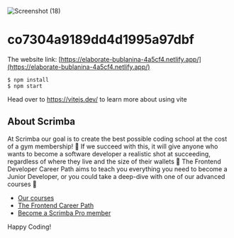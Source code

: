 ![Screenshot (18)](https://user-images.githubusercontent.com/107796482/222401333-9c06a8e9-928a-4912-8ccf-19f39702598b.png)


# co7304a9189dd4d1995a97dbf

The website link:
[https://elaborate-bublanina-4a5cf4.netlify.app/](https://elaborate-bublanina-4a5cf4.netlify.app/)
```
$ npm install
$ npm start
````

Head over to https://vitejs.dev/ to learn more about using vite
## About Scrimba

At Scrimba our goal is to create the best possible coding school at the cost of a gym membership! 💜
If we succeed with this, it will give anyone who wants to become a software developer a realistic shot at succeeding, regardless of where they live and the size of their wallets 🎉
The Frontend Developer Career Path aims to teach you everything you need to become a Junior Developer, or you could take a deep-dive with one of our advanced courses 🚀

- [Our courses](https://scrimba.com/allcourses)
- [The Frontend Career Path](https://scrimba.com/learn/frontend)
- [Become a Scrimba Pro member](https://scrimba.com/pricing)

Happy Coding!
